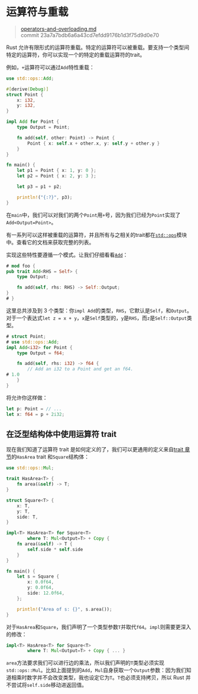 # 运算符与重载

> [operators-and-overloading.md](https://github.com/rust-lang/book/blob/master/first-edition/src/operators-and-overloading.md)
> <br>
> commit 23a7a7bdb6a6a43cd7efdd9176b1d3f75d9d0e70

Rust 允许有限形式的运算符重载。特定的运算符可以被重载。要支持一个类型间特定的运算符，你可以实现一个的特定的重载运算符的trait。

例如，`+`运算符可以通过`Add`特性重载：

```rust
use std::ops::Add;

#[derive(Debug)]
struct Point {
    x: i32,
    y: i32,
}

impl Add for Point {
    type Output = Point;

    fn add(self, other: Point) -> Point {
        Point { x: self.x + other.x, y: self.y + other.y }
    }
}

fn main() {
    let p1 = Point { x: 1, y: 0 };
    let p2 = Point { x: 2, y: 3 };

    let p3 = p1 + p2;

    println!("{:?}", p3);
}
```

在`main`中，我们可以对我们的两个`Point`用`+`号，因为我们已经为`Point`实现了`Add<Output=Point>`。

有一系列可以这样被重载的运算符，并且所有与之相关的trait都在[`std::ops`](http://doc.rust-lang.org/stable/std/ops/)模块中。查看它的文档来获取完整的列表。

实现这些特性要遵循一个模式。让我们仔细看看[`Add`](http://doc.rust-lang.org/stable/std/ops/trait.Add.html)：

```rust
# mod foo {
pub trait Add<RHS = Self> {
    type Output;

    fn add(self, rhs: RHS) -> Self::Output;
}
# }
```

这里总共涉及到 3 个类型：你`impl Add`的类型，`RHS`，它默认是`Self`，和`Output`。对于一个表达式`let z = x + y`，`x`是`Self`类型的，`y`是`RHS`，而`z`是`Self::Output`类型。

```rust
# struct Point;
# use std::ops::Add;
impl Add<i32> for Point {
    type Output = f64;

    fn add(self, rhs: i32) -> f64 {
        // Add an i32 to a Point and get an f64.
# 1.0
    }
}
```

将允许你这样做：

```rust
let p: Point = // ...
let x: f64 = p + 2i32;
```

## 在泛型结构体中使用运算符 trait

现在我们知道了运算符 trait 是如何定义的了，我们可以更通用的定义来自[trait 章节]()的`HasArea` trait 和`Square`结构体：

```rust
use std::ops::Mul;

trait HasArea<T> {
    fn area(&self) -> T;
}

struct Square<T> {
    x: T,
    y: T,
    side: T,
}

impl<T> HasArea<T> for Square<T>
        where T: Mul<Output=T> + Copy {
    fn area(&self) -> T {
        self.side * self.side
    }
}

fn main() {
    let s = Square {
        x: 0.0f64,
        y: 0.0f64,
        side: 12.0f64,
    };

    println!("Area of s: {}", s.area());
}
```

对于`HasArea`和`Square`，我们声明了一个类型参数`T`并取代`f64`。`impl`则需要更深入的修改：

```rust
impl<T> HasArea<T> for Square<T>
        where T: Mul<Output=T> + Copy { ... }
```

`area`方法要求我们可以进行边的乘法，所以我们声明的`T`类型必须实现`std::ops::Mul`。比如上面提到的`Add`，`Mul`自身获取一个`Output`参数：因为我们知道相乘时数字并不会改变类型，我也设定它为`T`。`T`也必须支持拷贝，所以 Rust 并不尝试将`self.side`移动进返回值。
